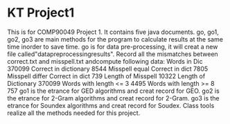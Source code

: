 # KT Project1
This is for COMP90049 Project 1.
It contains five java documents.
go, go1, go2, go3 are main methods for the program to calculate results at the same time inorder to save time.
go is for data pre-processing, it will creat a new file called"datapreprocessingresults". Record all the mismatches between correct.txt and misspell.txt andcompute following data:
Words in Dic 370099
Correct in dictionary	8544
Misspell equal Correct in dict	7805
Misspell differ Correct in dict	739
Length of Misspell	10322
Length of Dictionary	370099
Words with length <= 3	4495
Words with length >= 8	757
go1 is the etrance for GED algorithms and creat record for GEO.
go2 is the etrance for 2-Gram algorithms and creat record for 2-Gram.
go3 is the etrance for Soundex algorithms and creat record for Soudex.
Class tools realize all the methods needed for this project.
